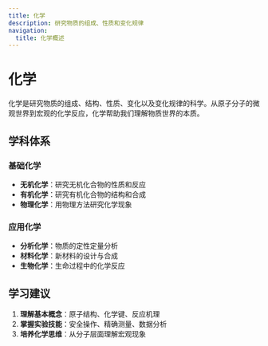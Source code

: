 ```yaml
---
title: 化学
description: 研究物质的组成、性质和变化规律
navigation:
  title: 化学概述
---
```


# 化学

化学是研究物质的组成、结构、性质、变化以及变化规律的科学。从原子分子的微观世界到宏观的化学反应，化学帮助我们理解物质世界的本质。

## 学科体系

### 基础化学
- **无机化学**：研究无机化合物的性质和反应
- **有机化学**：研究有机化合物的结构和合成
- **物理化学**：用物理方法研究化学现象

### 应用化学
- **分析化学**：物质的定性定量分析
- **材料化学**：新材料的设计与合成
- **生物化学**：生命过程中的化学反应

## 学习建议
1. **理解基本概念**：原子结构、化学键、反应机理
2. **掌握实验技能**：安全操作、精确测量、数据分析
3. **培养化学思维**：从分子层面理解宏观现象

